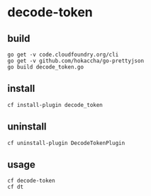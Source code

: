# decode-token

## build

```
go get -v code.cloudfoundry.org/cli
go get -v github.com/hokaccha/go-prettyjson
go build decode_token.go
```

## install

```
cf install-plugin decode_token
```


## uninstall

```
cf uninstall-plugin DecodeTokenPlugin
```


## usage

```
cf decode-token
cf dt
```
